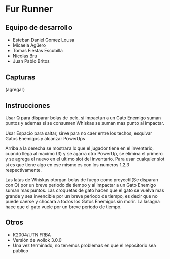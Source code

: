 # Fur Runner

## Equipo de desarrollo

- Esteban Daniel Gomez Lousa
- Micaela Agüero
- Tomas Fiestas Escubilla
- Nicolas Bru
- Juan Pablo Britos

## Capturas

(agregar)

## Instrucciones

Usar Q para disparar bolas de pelo, si impactan a un Gato Enemigo suman puntos y ademas si se consumen Whiskas se suman mas punto al impactar.

Usar Espacio para saltar, sirve para no caer entre los techos, esquivar Gatos Enemigos y alcanzar PowerUps

Arriba a la derecha se mostrara lo que el jugador tiene en el inventario, cuando llega al maximo (3) y se agarra otro PowerUp,
se elimina el primero y se agrega el nuevo en el ultimo slot del inventario.
Para usar cualquier slot si es que tiene algo en ese mismo es con los numeros 1,2,3 respectivamente.

Las latas de Whiskas otorgan bolas de fuego como proyectil(Se disparan con Q) por un breve periodo de tiempo y al impactar a un Gato Enemigo suman mas puntos.
Las croquetas de gato hacen que el gato se vuelva mas grande y sea invencible por un breve periodo de tiempo, es decir que no puede caerse y
chocará a todos los Gatos Enemigos sin morir.
La lasagna hace que el gato vuele por un breve periodo de tiempo.



## Otros

- K2004/UTN FRBA
- Versión de wollok 3.0.0
- Una vez terminado, no tenemos problemas en que el repositorio sea público
